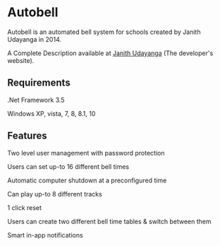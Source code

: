 # Autobell
Autobell is an automated bell system for schools created by Janith Udayanga in 2014.

A Complete Description available at <a href="https://janithudayanga.com/portfolio-items/janith-udayanga-project-autobell-automated-bell-system/">Janith Udayanga</a> (The developer's website).

Requirements
----------------
.Net Framework 3.5

Windows XP, vista, 7, 8, 8.1, 10


Features
---------------
Two level user management with password protection

Users can set up-to 16 different bell times

Automatic computer shutdown at a preconfigured time

Can play up-to 8 different tracks

1 click reset

Users can create two different bell time tables & switch between them

Smart in-app notifications
